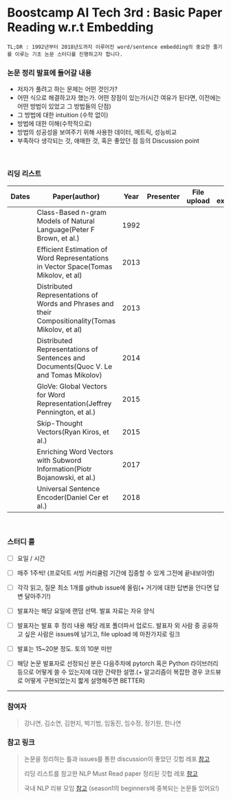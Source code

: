 # Boostcamp AI Tech 3rd : Basic Paper Reading w.r.t Embedding
```
TL;DR : 1992년부터 2018년도까지 이루어진 word/sentence embedding의 중요한 줄기를 이루는 기초 논문 스터디를 진행하고자 합니다. 
```

### 논문 정리 발표에 들어갈 내용
* 저자가 풀려고 하는 문제는 어떤 것인가?
* 어떤 식으로 해결하고자 했는가. 어떤 장점이 있는가(시간 여유가 된다면, 이전에는 어떤 방법이 있었고 그 방법들의 단점)
* 그 방법에 대한 intuition (수학 없이)
* 방법에 대한 이해(수학적으로)
* 방법의 성공성을 보여주기 위해 사용한 데이터, 메트릭, 성능비교
* 부족하다 생각되는 것, 애매한 것, 혹은 좋았던 점 등의 Discussion point

<br/>

### 리딩 리스트

| Dates | Paper(author)                                                                                     | Year | Presenter | File upload | Code explained |
|-------|---------------------------------------------------------------------------------------------------|------|-----------|-------------|----------------|
|       | Class-Based n-gram Models of Natural Language(Peter F Brown, et al.)                              | 1992 |           |             |                |
|       | Efficient Estimation of Word Representations in Vector Space(Tomas Mikolov, et al)                | 2013 |           |             |                |
|       | Distributed Representations of Words and Phrases and their Compositionality(Tomas Mikolov, et al) | 2013 |           |             |                |
|       | Distributed Representations of Sentences and Documents(Quoc V. Le and Tomas Mikolov)               | 2014 |           |             |                |
|       | GloVe: Global Vectors for Word Representation(Jeffrey Pennington, et al.)                         | 2015 |           |             |                |
|       | Skip-Thought Vectors(Ryan Kiros, et al.)                                                          | 2015 |           |             |                |
|       | Enriching Word Vectors with Subword Information(Piotr Bojanowski, et al.)                         | 2017 |           |             |                |
|       | Universal Sentence Encoder(Daniel Cer et al.)                                                     | 2018 |           |             |                |

<br/>

### 스터디 룰
- [ ] 요일 / 시간 
- [ ] 매주 1주씩! (프로덕트 서빙 커리큘럼 기간에 집중할 수 있게 그전에 끝내보아영)
- [ ] 각각 읽고, 질문 최소 1개를 github issue에 올림(+ 거기에 대한 답변을 안다면 답변 달아주기!)
- [ ] 발표자는 해당 요일에 랜덤 선택. 발표 자료는 자유 양식
- [ ] 발표자는 발표 후 정리 내용 해당 레포 폴더파서 업로드. 발표자 외 사람 중 공유하고 싶은 사람은 issues에 남기고, file upload 에 마찬가지로 링크
- [ ] 발표는 15~20분 정도. 토의 10분 미만
- [ ] 해당 논문 발표자로 선정되신 분은 다음주차에 pytorch 혹은 Python 라이브러리 등으로 어떻게 쓸 수 있는지에 대한 간략한 설명.(+ 알고리즘이 복잡한 경우 코드뷰로 어떻게 구현되었는지 짧게 설명해주면 BETTER)


---

### 참여자
> 강나연, 김소연, 김현지, 박기범, 임동진, 임수정, 정기원, 한나연

### 참고 링크
> 논문을 정리하는 틀과 issues를 통한 discussion이 좋았던 깃헙 레포 [참고](https://github.com/eubinecto/k4ji_ai/issues)
> 
> 리딩 리스트를 참고한 NLP Must Read paper 정리된 깃헙 레포 [참고](https://github.com/mhagiwara/100-nlp-papers)
> 
> 국내 NLP 리뷰 모임 [참고](https://github.com/jiphyeonjeon) (season1의 beginners에 중복되는 논문들 있어요!)
    
<!-- <details>
    <summary>기본 룰</summary>
    Foldable Content[enter image description here][1]
</details> -->
